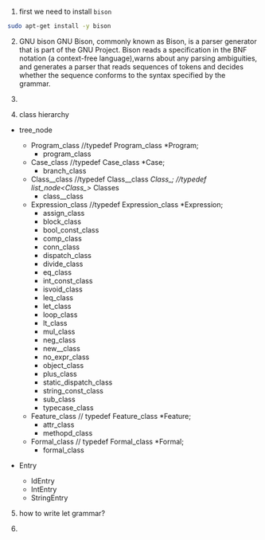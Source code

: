 1. first we need to install `bison`

```bash
sudo apt-get install -y bison
```

2. GNU bison
   GNU Bison, commonly known as Bison, is a parser generator that is part of the GNU Project. Bison reads a specification in the BNF notation (a context-free language),warns about any parsing ambiguities, and generates a parser that reads sequences of tokens and decides whether the sequence conforms to the syntax specified by the grammar.


3.

4. class hierarchy

* tree_node
  * Program_class //typedef Program_class *Program; 
    * program_class
  * Case_class //typedef Case_class *Case;
    * branch_class
  * Class__class //typedef Class__class *Class_; //typedef list_node<Class_>* Classes
    * class__class
  * Expression_class //typedef Expression_class *Expression;
    * assign_class
    * block_class
    * bool_const_class
    * comp_class
    * conn_class
    * dispatch_class
    * divide_class
    * eq_class
    * int_const_class
    * isvoid_class
    * leq_class
    * let_class
    * loop_class
    * lt_class
    * mul_class
    * neg_class
    * new__class
    * no_expr_class
    * object_class
    * plus_class
    * static_dispatch_class
    * string_const_class
    * sub_class
    * typecase_class
  * Feature_class // typedef Feature_class *Feature;
    * attr_class
    * methopd_class
  * Formal_class // typedef Formal_class *Formal;
    * formal_class

* Entry
  * IdEntry
  * IntEntry
  * StringEntry



5. how to write let grammar?

6. 